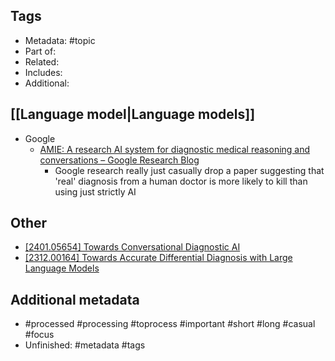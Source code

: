## Tags
- Metadata: #topic 
- Part of:
- Related: 
- Includes:
- Additional: 
## [[Language model|Language models]]
- Google
	- [AMIE: A research AI system for diagnostic medical reasoning and conversations – Google Research Blog](https://blog.research.google/2024/01/amie-research-ai-system-for-diagnostic_12.html)
		- Google research really just casually drop a paper suggesting that 'real' diagnosis from a human doctor is more likely to kill than using just strictly AI
## Other
- [\[2401.05654\] Towards Conversational Diagnostic AI](https://arxiv.org/abs/2401.05654)
- [\[2312.00164\] Towards Accurate Differential Diagnosis with Large Language Models](https://arxiv.org/abs/2312.00164)
## Additional metadata 
-  #processed #processing #toprocess #important #short #long #casual #focus
- Unfinished: #metadata #tags